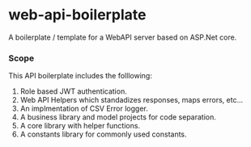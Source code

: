 # web-api-boilerplate

A boilerplate / template for a WebAPI server based on ASP.Net core.

### Scope

This API boilerplate includes the folllowing:

1. Role based JWT authentication.
2. Web API Helpers which standadizes responses, maps errors, etc...
3. An implmentation of CSV Error logger.
4. A business library and model projects for code separation.
5. A core library with helper functions.
6. A constants library for commonly used constants.
